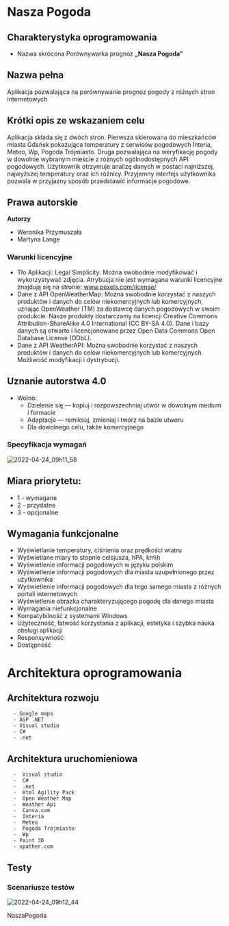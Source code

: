 # Nasza Pogoda



## Charakterystyka oprogramowania
- Nazwa skrócona
Porównywarka prognoz **„Nasza Pogoda”**


## Nazwa pełna
Aplikacja pozwalająca na porównywanie prognoz pogody z różnych stron internetowych


## Krótki opis ze wskazaniem celu
Aplikacja składa się z dwóch stron. Pierwsza skierowana do mieszkańców miasta Gdańsk pokazująca temperatury z serwisów pogodowych Interia, Meteo, Wp, Pogoda Trójmiasto. Druga pozwalająca na weryfikację pogody w dowolnie wybranym mieście z różnych ogólnodostępnych API pogodowych. Użytkownik otrzymuje analizę danych w postaci najniższej, najwyższej temperatury oraz ich różnicy.
Przyjemny interfejs użytkownika pozwala w przyjazny sposób przedstawić informacje pogodowe.




## Prawa autorskie
**Autorzy**

- Weronika Przymuszała
- Martyna Lange

### Warunki licencyjne
   - Tło Aplikacji: Legal Simplicity: Można swobodnie modyfikować i wykorzystywać zdjęcia. Atrybucja nie jest wymagana warunki licencyjne znajdują się na stronie: www.pexels.com/license/
   - Dane z API OpenWeatherMap: Można swobodnie korzystać z naszych produktów i danych do celów niekomercyjnych lub komercyjnych, uznając OpenWeather (TM) za dostawcę danych pogodowych w swoim produkcie. Nasze produkty dostarczamy na licencji Creative Commons Attribution-ShareAlike 4.0 International (CC BY-SA 4.0).
Dane i bazy danych są otwarte i licencjonowane przez Open Data Commons Open Database License (ODbL).
   - Dane z API WeatherAPI: Można swobodnie korzystać z naszych produktów i danych do celów niekomercyjnych lub komercyjnych. Możliwość modyfikacji i dystrybucji.
## Uznanie autorstwa 4.0
 - Wolno:
      - Dzielenie się — kopiuj i rozpowszechniaj utwór w dowolnym medium i formacie
      - Adaptacje — remiksuj, zmieniaj i twórz na bazie utworu
      - Dla dowolnego celu, także komercyjnego

### Specyfikacja wymagań
![2022-04-24_09h11_58](https://user-images.githubusercontent.com/26117702/164964606-6a898534-0484-482f-93f1-be4c8d366571.png)


## Miara priorytetu:
- 1 - wymagane
- 2 - przydatne
- 3 - opcjonalne

##  Wymagania funkcjonalne
- Wyświetlanie temperatury, ciśnienia oraz prędkości wiatru
- Wyświetlane miary to stopnie celsjusza, hPA, km\h
- Wyświetlenie informacji pogodowych w języku polskim
- Wyświetlenie informacji pogodowych dla miasta uzupełnionego przez użytkownika
- Wyświetlenie informacji pogodowych dla tego samego miasta z różnych portali internetowych
- Wyświetlenie obrazka charakteryzującego pogodę dla danego miasta
- Wymagania niefunkcjonalne
- Kompatybilność z systemami Windows
- Użyteczność, łatwość korzystania z aplikacji, estetyka i szybka nauka obsługi aplikacji
- Responsywność 
- Dostępność


# Architektura oprogramowania
## Architektura rozwoju
      - Google maps
      - ASP .NET 
      - Visual studio
      - C#
      - .net
## Architektura uruchomieniowa
      -  Visual studio
      -  C#
      -  .net
      -  Html Agility Pack
      -  Open Weather Map
      -  Weather Api
      -  Canva.com
      -  Interia
      -  Meteo
      -  Pogoda Trójmiasto
      -  Wp
      - Paint 3D
      - xpather.com
## Testy

### Scenariusze testów

![2022-04-24_09h12_44](https://user-images.githubusercontent.com/26117702/164964620-736e2f1d-ad2e-4554-9d30-a79e3d69ea0b.png)


<p>NaszaPogoda</p>

